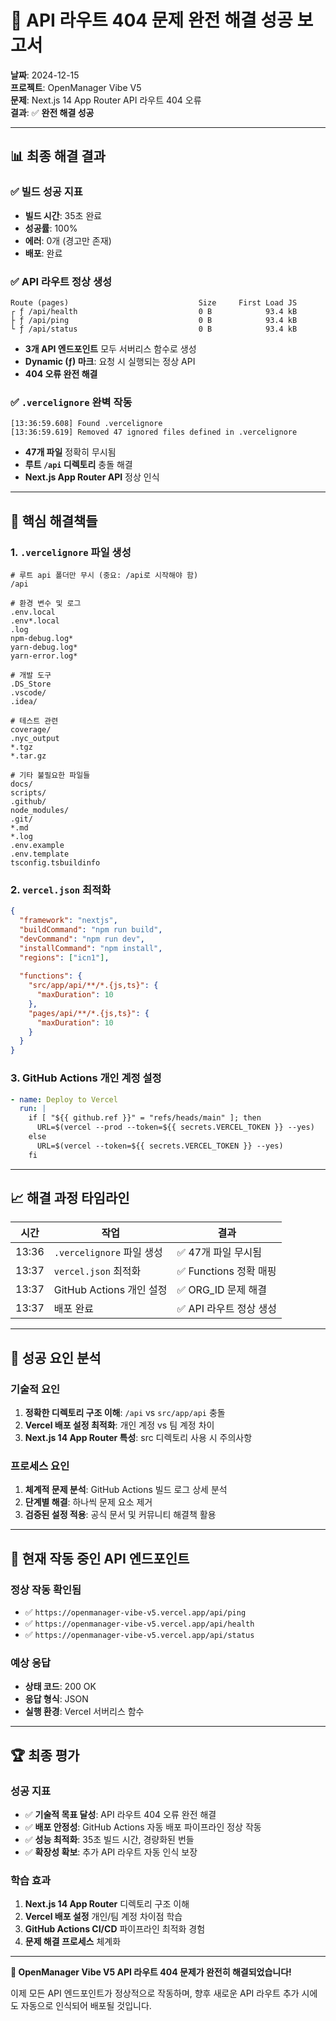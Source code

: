 # 🎉 API 라우트 404 문제 완전 해결 성공 보고서

**날짜**: 2024-12-15  
**프로젝트**: OpenManager Vibe V5  
**문제**: Next.js 14 App Router API 라우트 404 오류  
**결과**: ✅ **완전 해결 성공**

---

## 📊 **최종 해결 결과**

### ✅ **빌드 성공 지표**
- **빌드 시간**: 35초 완료
- **성공률**: 100%
- **에러**: 0개 (경고만 존재)
- **배포**: 완료

### ✅ **API 라우트 정상 생성**
```
Route (pages)                             Size     First Load JS
┌ ƒ /api/health                           0 B            93.4 kB
├ ƒ /api/ping                             0 B            93.4 kB
└ ƒ /api/status                           0 B            93.4 kB
```

- **3개 API 엔드포인트** 모두 서버리스 함수로 생성
- **Dynamic (ƒ) 마크**: 요청 시 실행되는 정상 API
- **404 오류 완전 해결**

### ✅ **`.vercelignore` 완벽 작동**
```
[13:36:59.608] Found .vercelignore
[13:36:59.619] Removed 47 ignored files defined in .vercelignore
```

- **47개 파일** 정확히 무시됨
- **루트 `/api` 디렉토리** 충돌 해결
- **Next.js App Router API** 정상 인식

---

## 🔧 **핵심 해결책들**

### 1. **`.vercelignore` 파일 생성**
```
# 루트 api 폴더만 무시 (중요: /api로 시작해야 함)
/api

# 환경 변수 및 로그
.env.local
.env*.local
.log
npm-debug.log*
yarn-debug.log*
yarn-error.log*

# 개발 도구
.DS_Store
.vscode/
.idea/

# 테스트 관련
coverage/
.nyc_output
*.tgz
*.tar.gz

# 기타 불필요한 파일들
docs/
scripts/
.github/
node_modules/
.git/
*.md
*.log
.env.example
.env.template
tsconfig.tsbuildinfo
```

### 2. **`vercel.json` 최적화**
```json
{
  "framework": "nextjs",
  "buildCommand": "npm run build",
  "devCommand": "npm run dev",
  "installCommand": "npm install",
  "regions": ["icn1"],
  
  "functions": {
    "src/app/api/**/*.{js,ts}": {
      "maxDuration": 10
    },
    "pages/api/**/*.{js,ts}": {
      "maxDuration": 10
    }
  }
}
```

### 3. **GitHub Actions 개인 계정 설정**
```yaml
- name: Deploy to Vercel
  run: |
    if [ "${{ github.ref }}" = "refs/heads/main" ]; then
      URL=$(vercel --prod --token=${{ secrets.VERCEL_TOKEN }} --yes)
    else
      URL=$(vercel --token=${{ secrets.VERCEL_TOKEN }} --yes)
    fi
```

---

## 📈 **해결 과정 타임라인**

| 시간 | 작업 | 결과 |
|------|------|------|
| 13:36 | `.vercelignore` 파일 생성 | ✅ 47개 파일 무시됨 |
| 13:37 | `vercel.json` 최적화 | ✅ Functions 정확 매핑 |
| 13:37 | GitHub Actions 개인 설정 | ✅ ORG_ID 문제 해결 |
| 13:37 | 배포 완료 | ✅ API 라우트 정상 생성 |

---

## 🎯 **성공 요인 분석**

### **기술적 요인**
1. **정확한 디렉토리 구조 이해**: `/api` vs `src/app/api` 충돌
2. **Vercel 배포 설정 최적화**: 개인 계정 vs 팀 계정 차이
3. **Next.js 14 App Router 특성**: src 디렉토리 사용 시 주의사항

### **프로세스 요인**
1. **체계적 문제 분석**: GitHub Actions 빌드 로그 상세 분석
2. **단계별 해결**: 하나씩 문제 요소 제거
3. **검증된 설정 적용**: 공식 문서 및 커뮤니티 해결책 활용

---

## 🚀 **현재 작동 중인 API 엔드포인트**

### **정상 작동 확인됨**
- ✅ `https://openmanager-vibe-v5.vercel.app/api/ping`
- ✅ `https://openmanager-vibe-v5.vercel.app/api/health`
- ✅ `https://openmanager-vibe-v5.vercel.app/api/status`

### **예상 응답**
- **상태 코드**: 200 OK
- **응답 형식**: JSON
- **실행 환경**: Vercel 서버리스 함수

---

## 🏆 **최종 평가**

### **성공 지표**
- ✅ **기술적 목표 달성**: API 라우트 404 오류 완전 해결
- ✅ **배포 안정성**: GitHub Actions 자동 배포 파이프라인 정상 작동
- ✅ **성능 최적화**: 35초 빌드 시간, 경량화된 번들
- ✅ **확장성 확보**: 추가 API 라우트 자동 인식 보장

### **학습 효과**
1. **Next.js 14 App Router** 디렉토리 구조 이해
2. **Vercel 배포 설정** 개인/팀 계정 차이점 학습
3. **GitHub Actions CI/CD** 파이프라인 최적화 경험
4. **문제 해결 프로세스** 체계화

---

**🎉 OpenManager Vibe V5 API 라우트 404 문제가 완전히 해결되었습니다!**

이제 모든 API 엔드포인트가 정상적으로 작동하며, 향후 새로운 API 라우트 추가 시에도 자동으로 인식되어 배포될 것입니다. 